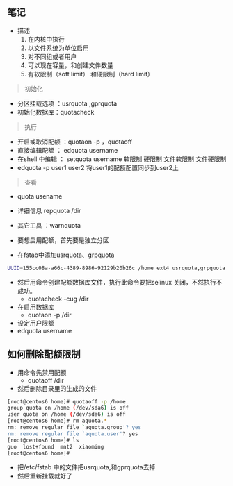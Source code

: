 ## 笔记
- 描述
    1. 在内核中执行
    2. 以文件系统为单位启用
    3. 对不同组或者用户
    4. 可以现在容量，和创建文件数量
    5. 有软限制（soft limit） 和硬限制（hard limit）

> 初始化
- 分区挂载选项 ：usrquota  ,gprquota
- 初始化数据库：quotacheck
> 执行
- 开启或取消配额 ：quotaon -p  ，quotaoff 
- 直接编辑配额 ： edquota username
- 在shell 中编辑 ： setquota username 软限制 硬限制 文件软限制 文件硬限制
- edquota -p user1 user2 将user1的配额配置同步到user2上
> 查看
- quota usename
- 详细信息 repquota /dir
- 其它工具 ：warnquota

- 要想启用配额，首先要是独立分区
- 在fstab中添加usrquota、grpquota 
```bash
UUID=155cc08a-a66c-4389-8986-92129b20b26c /home ext4 usrquota,grpquota 0 0
```
- 然后用命令创建配额数据库文件，执行此命令要把selinux 关闭，不然执行不成功。
    - quotacheck -cug /dir
- 在启用数据库
    - quotaon -p /dir
- 设定用户限额   
 - edquota username

## 如何删除配额限制
- 用命令先禁用配额
    - quotaoff /dir 
- 然后删除目录里的生成的文件
 ```bash
[root@centos6 home]# quotaoff -p /home
group quota on /home (/dev/sda6) is off
user quota on /home (/dev/sda6) is off
[root@centos6 home]# rm aquota.*
rm: remove regular file `aquota.group'? yes
rm: remove regular file `aquota.user'? yes
[root@centos6 home]# ls
guo  lost+found  mnt2  xiaoming
[root@centos6 home]# 
```
- 把/etc/fstab 中的文件把usrquota,和gprquota去掉
- 然后重新挂载就好了

